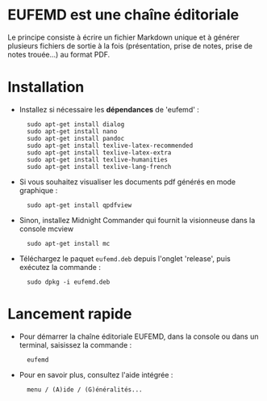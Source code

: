 # EUFEMD est une chaîne éditoriale

Le principe consiste à écrire un fichier Markdown unique et à générer 
plusieurs fichiers de sortie à la fois (présentation, prise de notes, 
prise de notes trouée...) au format PDF.


# Installation

+ Installez si nécessaire les **dépendances** de 'eufemd' :

		sudo apt-get install dialog
		sudo apt-get install nano
		sudo apt-get install pandoc
		sudo apt-get install texlive-latex-recommended 
		sudo apt-get install texlive-latex-extra
		sudo apt-get install texlive-humanities
		sudo apt-get install texlive-lang-french

+ Si vous souhaitez visualiser les documents pdf générés en mode graphique :

		sudo apt-get install qpdfview

+ Sinon, installez Midnight Commander qui fournit la visionneuse dans la 
console mcview 		

		sudo apt-get install mc 

+ Téléchargez le paquet `eufemd.deb` depuis l'onglet 'release', puis exécutez la commande :

		sudo dpkg -i eufemd.deb


# Lancement rapide

+ Pour démarrer la chaîne éditoriale EUFEMD, dans la console ou dans 
un terminal, saisissez la commande :

		eufemd

+ Pour en savoir plus, consultez l'aide intégrée : 

		menu / (A)ide / (G)énéralités... 
